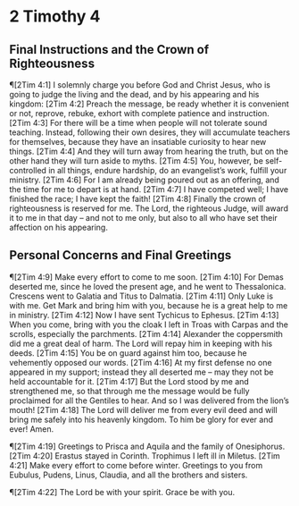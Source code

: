 # 2 Timothy 4

## Final Instructions and the Crown of Righteousness
¶[2Tim 4:1] I solemnly charge you before God and Christ Jesus, who is going to judge the living and the dead, and by his appearing and his kingdom:
[2Tim 4:2] Preach the message, be ready whether it is convenient or not, reprove, rebuke, exhort with complete patience and instruction.
[2Tim 4:3] For there will be a time when people will not tolerate sound teaching. Instead, following their own desires, they will accumulate teachers for themselves, because they have an insatiable curiosity to hear new things.
[2Tim 4:4] And they will turn away from hearing the truth, but on the other hand they will turn aside to myths.
[2Tim 4:5] You, however, be self-controlled in all things, endure hardship, do an evangelist’s work, fulfill your ministry.
[2Tim 4:6] For I am already being poured out as an offering, and the time for me to depart is at hand.
[2Tim 4:7] I have competed well; I have finished the race; I have kept the faith!
[2Tim 4:8] Finally the crown of righteousness is reserved for me. The Lord, the righteous Judge, will award it to me in that day – and not to me only, but also to all who have set their affection on his appearing.

## Personal Concerns and Final Greetings
¶[2Tim 4:9] Make every effort to come to me soon.
[2Tim 4:10] For Demas deserted me, since he loved the present age, and he went to Thessalonica. Crescens went to Galatia and Titus to Dalmatia.
[2Tim 4:11] Only Luke is with me. Get Mark and bring him with you, because he is a great help to me in ministry.
[2Tim 4:12] Now I have sent Tychicus to Ephesus.
[2Tim 4:13] When you come, bring with you the cloak I left in Troas with Carpas and the scrolls, especially the parchments.
[2Tim 4:14] Alexander the coppersmith did me a great deal of harm. The Lord will repay him in keeping with his deeds.
[2Tim 4:15] You be on guard against him too, because he vehemently opposed our words.
[2Tim 4:16] At my first defense no one appeared in my support; instead they all deserted me – may they not be held accountable for it.
[2Tim 4:17] But the Lord stood by me and strengthened me, so that through me the message would be fully proclaimed for all the Gentiles to hear. And so I was delivered from the lion’s mouth!
[2Tim 4:18] The Lord will deliver me from every evil deed and will bring me safely into his heavenly kingdom. To him be glory for ever and ever! Amen.

¶[2Tim 4:19] Greetings to Prisca and Aquila and the family of Onesiphorus.
[2Tim 4:20] Erastus stayed in Corinth. Trophimus I left ill in Miletus.
[2Tim 4:21] Make every effort to come before winter. Greetings to you from Eubulus, Pudens, Linus, Claudia, and all the brothers and sisters.

¶[2Tim 4:22] The Lord be with your spirit. Grace be with you.
